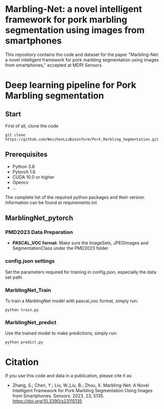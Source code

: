 # Marbling-Net: a novel intelligent framework for pork marbling segmentation using images from smartphones

This repository contains the code and dataset for the paper "Marbling-Net: a novel intelligent framework for pork marbling segmentation using images from smartphones," accepted at MDPI Sensors.

# Deep learning pipeline for Pork Marbling segmentation

## Start
First of all, clone the code
```shell script
git clone https://github.com/WeizhenLiuBioinform/Pork_Marbling_Segmentation.git
```
## Prerequisites
* Python 3.8
* Pytorch 1.6
* CUDA 10.0 or higher
* Opencv
* ...

The complete list of the required python packages and their version information can be found at requirements.txt
## MarblingNet_pytorch

### PMD2023 Data Preparation
* **PASCAL_VOC format**: 
Make sure the ImageSets, JPEGImages and SegmentationClass under the PMD2023 folder.

### config.json settings
Set the parameters required for training in config.json, especially the data set path.

### MarblingNet_Train
To train a MarblingNet model with pascal_voc format, simply run:
```shell script
python train.py
```

### MarblingNet_predict
Use the trained model to make predictions, simply run:
```shell script
python predict.py
```
# Citation
If you use this code and data in a publication, please cite it as:

* Zhang, S.; Chen, Y.; Liu, W.;Liu, B.; Zhou, X. Marbling-Net: A Novel Intelligent Framework for Pork Marbling
  Segmentation Using Images from Smartphones. Sensors. 2023, 23, 5135. https://doi.org/10.3390/s23115135
